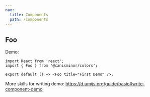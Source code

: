 ```yaml
---
nav:
  title: Components
  path: /components
---
```


## Foo

Demo:

```tsx
import React from 'react';
import { Foo } from '@canisminor/colors';

export default () => <Foo title="First Demo" />;
```

More skills for writing demo: https://d.umijs.org/guide/basic#write-component-demo
